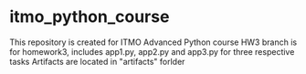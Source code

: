 # itmo_python_course
This repository is created for ITMO Advanced Python course HW3 branch is for homework3, includes app1.py, app2.py and app3.py for three respective tasks Artifacts are located in "artifacts" forlder
